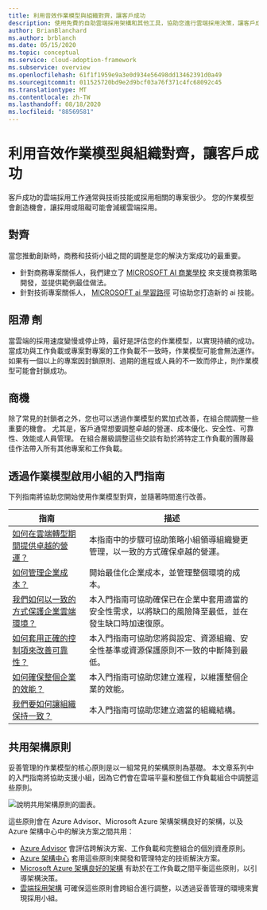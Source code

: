 ```yaml
---
title: 利用音效作業模型與組織對齊，讓客戶成功
description: 使用免費的自助雲端採用架構和其他工具，協助您進行雲端採用決策，讓客戶成功。
author: BrianBlanchard
ms.author: brblanch
ms.date: 05/15/2020
ms.topic: conceptual
ms.service: cloud-adoption-framework
ms.subservice: overview
ms.openlocfilehash: 61f1f1959e9a3e0d934e56498dd13462391d0a49
ms.sourcegitcommit: 011525720bd9e2d9bcf03a76f371c4fc68092c45
ms.translationtype: MT
ms.contentlocale: zh-TW
ms.lasthandoff: 08/18/2020
ms.locfileid: "88569581"
---
```

# <a name="enable-customer-success-with-a-sound-operating-model-and-organizational-alignment"></a>利用音效作業模型與組織對齊，讓客戶成功

客戶成功的雲端採用工作通常與技術技能或採用相關的專案很少。 您的作業模型會創造機會，讓採用或阻礙可能會減緩雲端採用。

## <a name="alignment"></a>對齊

當您推動創新時，商務和技術小組之間的調整是您的解決方案成功的最重要。

- 針對商務專案關係人，我們建立了 [MICROSOFT AI 商業學校](https://www.microsoft.com/ai/ai-business-school) 來支援商務策略開發，並提供範例最佳做法。
- 針對技術專案關係人， [MICROSOFT ai 學習路徑](/learn/) 可協助您打造新的 ai 技能。

## <a name="blockers"></a>阻滯 劑

當雲端的採用速度變慢或停止時，最好是評估您的作業模型，以實現持續的成功。 當成功與工作負載或專案對專案的工作負載不一致時，作業模型可能會無法運作。 如果有一個以上的專案因封鎖原則、過期的進程或人員的不一致而停止，則作業模型可能會封鎖成功。

## <a name="opportunities"></a>商機

除了常見的封鎖者之外，您也可以透過作業模型的累加式改善，在組合間調整一些重要的機會。 尤其是，客戶通常想要調整卓越的營運、成本優化、安全性、可靠性、效能或人員管理。 在組合層級調整這些交談有助於將特定工作負載的團隊最佳作法帶入所有其他專案和工作負載。

## <a name="get-started-guides-to-enable-teams-through-an-operating-model"></a>透過作業模型啟用小組的入門指南

下列指南將協助您開始使用作業模型對齊，並隨著時間進行改善。

| 指南                                                                                    | 描述                                                                                                                               |
|-------------------------------------------------------------------------------------|--------------------------------------------------------------------------------------------------------------------------------|
| [如何在雲端轉型期間提供卓越的營運？](./operational-excellence.md)                   | 本指南中的步驟可協助策略小組領導組織變更管理，以一致的方式確保卓越的營運。 |
| [如何管理企業成本？](./manage-costs.md)                                          | 開始最佳化企業成本，並管理整個環境的成本。                                                                           |
| [我們如何以一致的方式保護企業雲端環境？](./security.md)             | 本入門指南可協助確保已在企業中套用適當的安全性需求，以將缺口的風險降至最低，並在發生缺口時加速復原。                                       |
| [如何套用正確的控制項來改善可靠性？](./reliability.md)                   | 本入門指南可協助您將與設定、資源組織、安全性基準或資源保護原則不一致的中斷降到最低。 |
| [如何確保整個企業的效能？](./performance.md)                               | 本入門指南可協助您建立進程，以維護整個企業的效能。                               |
| [我們要如何讓組織保持一致？](./org-alignment.md)                               | 本入門指南可協助您建立適當的組織結構。                               |

## <a name="shared-architecture-principles"></a>共用架構原則

妥善管理的作業模型的核心原則是以一組常見的架構原則為基礎。 本文章系列中的入門指南將協助支援小組，因為它們會在雲端平臺和整個工作負載組合中調整這些原則。

![說明共用架構原則的圖表。](../_images/shared-principles.png)

這些原則會在 Azure Advisor、Microsoft Azure 架構架構良好的架構，以及 Azure 架構中心中的解決方案之間共用：

- [Azure Advisor](/azure/advisor/advisor-overview) 會評估跨解決方案、工作負載和完整組合的個別資產原則。
- [Azure 架構中心](/azure/architecture/) 套用這些原則來開發和管理特定的技術解決方案。
- [Microsoft Azure 架構良好的架構](/azure/architecture/framework/) 有助於在工作負載之間平衡這些原則，以引導架構決策。
- [雲端採用架構](../index.yml) 可確保這些原則會跨組合進行調整，以透過妥善管理的環境來實現採用小組。
